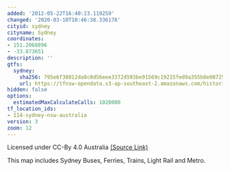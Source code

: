 ```yaml
---
added: '2012-05-22T16:40:23.119259'
changed: '2020-03-10T10:46:38.336178'
cityid: sydney
cityname: Sydney
coordinates:
- 151.2068896
- -33.873651
description: ''
gtfs:
  sydney:
    sha256: 795e6f38012da8c0d56eee3372d593be91569c19215fed9a355b8e007253fceb
    url: https://tfnsw-opendata.s3-ap-southeast-2.amazonaws.com/historical_gtfs/complete_gtfs/2025/2025-01.zip
hidden: false
options:
  estimatedMaxCalculateCalls: 1020000
tf_location_ids:
- 114-sydney-nsw-australia
version: 3
zoom: 12
---
```


Licensed under CC-By 4.0 Australia [(Source Link)](https://opendata.transport.nsw.gov.au/dataset/reference-tables-tfnsw-gtfs-feeds)

This map includes Sydney Buses, Ferries, Trains, Light Rail and Metro.
